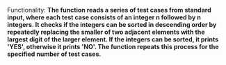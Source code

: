 Functionality: **The function reads a series of test cases from standard input, where each test case consists of an integer n followed by n integers. It checks if the integers can be sorted in descending order by repeatedly replacing the smaller of two adjacent elements with the largest digit of the larger element. If the integers can be sorted, it prints 'YES', otherwise it prints 'NO'. The function repeats this process for the specified number of test cases.**